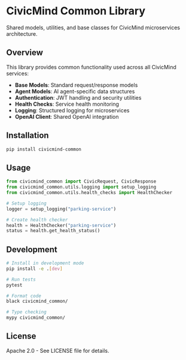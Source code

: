 # CivicMind Common Library

Shared models, utilities, and base classes for CivicMind microservices architecture.

## Overview

This library provides common functionality used across all CivicMind services:

- **Base Models**: Standard request/response models
- **Agent Models**: AI agent-specific data structures  
- **Authentication**: JWT handling and security utilities
- **Health Checks**: Service health monitoring
- **Logging**: Structured logging for microservices
- **OpenAI Client**: Shared OpenAI integration

## Installation

```bash
pip install civicmind-common
```

## Usage

```python
from civicmind_common import CivicRequest, CivicResponse
from civicmind_common.utils.logging import setup_logging
from civicmind_common.utils.health_checks import HealthChecker

# Setup logging
logger = setup_logging("parking-service")

# Create health checker
health = HealthChecker("parking-service")
status = health.get_health_status()
```

## Development

```bash
# Install in development mode
pip install -e .[dev]

# Run tests
pytest

# Format code
black civicmind_common/

# Type checking
mypy civicmind_common/
```

## License

Apache 2.0 - See LICENSE file for details.
